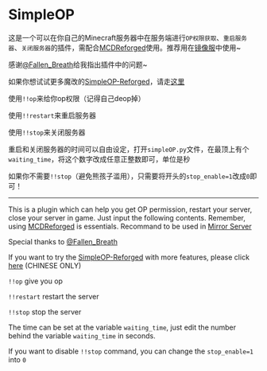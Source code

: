 # SimpleOP

这是一个可以在你自己的Minecraft服务器中在服务端进行``OP权限获取``、``重启服务器``、``关闭服务器``的插件，需配合[MCDReforged](https://github.com/Fallen-Breath/MCDReforged)使用。推荐用在[镜像服](https://github.com/GamerNoTitle/MCDR-Mirror-Server)中使用~

感谢[@Fallen_Breath](https://github.com/Fallen-Breath)给我指出插件中的问题~

如果你想试试更多魔改的[SimpleOP-Reforged](https://github.com/GamerNoTitle/SimpleOP-Reforged)，请走[这里](https://github.com/GamerNoTitle/SimpleOP-Reforged)

使用``!!op``来给你op权限（记得自己deop掉）

使用``!!restart``来重启服务器

使用``!!stop``来关闭服务器

重启和关闭服务器的时间可以自由设定，打开``simpleOP.py``文件，在最顶上有个``waiting_time``，将这个数字改成任意正整数即可，单位是秒

如果你不需要``!!stop``（避免熊孩子滥用），只需要将开头的`stop_enable=1`改成`0`即可！

---

This is a plugin which can help you get OP permission, restart your server, close your server in game. Just input the following contents. Remember, using [MCDReforged](https://github.com/Fallen-Breath/MCDReforged) is essentials. Recommand to be used in [Mirror Server](https://github.com/GamerNoTitle/MCDR-Mirror-Server)

Special thanks to [@Fallen_Breath](https://github.com/Fallen-Breath)

If you want to try the [SimpleOP-Reforged](https://github.com/GamerNoTitle/SimpleOP-Reforged) with more features, please click [here](https://github.com/GamerNoTitle/SimpleOP-Reforged) (CHINESE ONLY)

`!!op` give you op

`!!restart` restart the server

``!!stop`` stop the server

The time can be set at the variable ``waiting_time``, just edit the number behind the variable ``waiting_time`` in seconds.

If you want to disable ``!!stop`` command, you can change the `stop_enable=1` into `0`




